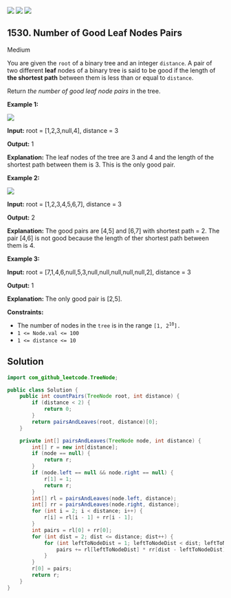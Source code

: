 [![](https://img.shields.io/github/stars/javadev/LeetCode-in-Java?label=Stars&style=flat-square)](https://github.com/javadev/LeetCode-in-Java)
[![](https://img.shields.io/github/forks/javadev/LeetCode-in-Java?label=Fork%20me%20on%20GitHub%20&style=flat-square)](https://github.com/javadev/LeetCode-in-Java/fork)
[![](https://img.shields.io/badge/-LeetCode%20in%20Kotlin-blue?style=flat-square)](https://github.com/javadev/LeetCode-in-Kotlin)

## 1530\. Number of Good Leaf Nodes Pairs

Medium

You are given the `root` of a binary tree and an integer `distance`. A pair of two different **leaf** nodes of a binary tree is said to be good if the length of **the shortest path** between them is less than or equal to `distance`.

Return _the number of good leaf node pairs_ in the tree.

**Example 1:**

![](https://assets.leetcode.com/uploads/2020/07/09/e1.jpg)

**Input:** root = [1,2,3,null,4], distance = 3

**Output:** 1

**Explanation:** The leaf nodes of the tree are 3 and 4 and the length of the shortest path between them is 3. This is the only good pair.

**Example 2:**

![](https://assets.leetcode.com/uploads/2020/07/09/e2.jpg)

**Input:** root = [1,2,3,4,5,6,7], distance = 3

**Output:** 2

**Explanation:** The good pairs are [4,5] and [6,7] with shortest path = 2. The pair [4,6] is not good because the length of ther shortest path between them is 4.

**Example 3:**

**Input:** root = [7,1,4,6,null,5,3,null,null,null,null,null,2], distance = 3

**Output:** 1

**Explanation:** The only good pair is [2,5].

**Constraints:**

*   The number of nodes in the `tree` is in the range <code>[1, 2<sup>10</sup>].</code>
*   `1 <= Node.val <= 100`
*   `1 <= distance <= 10`

## Solution

```java
import com_github_leetcode.TreeNode;

public class Solution {
    public int countPairs(TreeNode root, int distance) {
        if (distance < 2) {
            return 0;
        }
        return pairsAndLeaves(root, distance)[0];
    }

    private int[] pairsAndLeaves(TreeNode node, int distance) {
        int[] r = new int[distance];
        if (node == null) {
            return r;
        }
        if (node.left == null && node.right == null) {
            r[1] = 1;
            return r;
        }
        int[] rl = pairsAndLeaves(node.left, distance);
        int[] rr = pairsAndLeaves(node.right, distance);
        for (int i = 2; i < distance; i++) {
            r[i] = rl[i - 1] + rr[i - 1];
        }
        int pairs = rl[0] + rr[0];
        for (int dist = 2; dist <= distance; dist++) {
            for (int leftToNodeDist = 1; leftToNodeDist < dist; leftToNodeDist++) {
                pairs += rl[leftToNodeDist] * rr[dist - leftToNodeDist];
            }
        }
        r[0] = pairs;
        return r;
    }
}
```